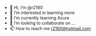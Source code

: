 - 👋 Hi, I’m @r2160
- 👀 I’m interested in learning more
- 🌱 I’m currently learning Azure
- 💞️ I’m looking to collaborate on ...
- 📫 How to reach me r2160@hotmail.com

<!---
r2160/r2160 is a ✨ special ✨ repository because its `README.md` (this file) appears on your GitHub profile.
You can click the Preview link to take a look at your changes.
--->
